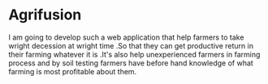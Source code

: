 # Agrifusion
I am going  to develop such a web application that help farmers to take wright decession at wright time .So that they can get productive return in their farming whatever it is .It's also help unexperienced farmers in farming process and by soil testing farmers have before hand knowledge of what farming is most profitable about them.

